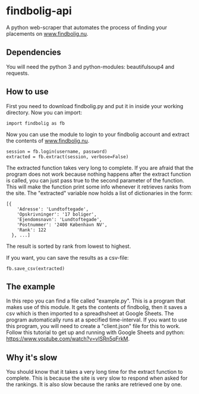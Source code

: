 # findbolig-api
A python web-scraper that automates the process of finding your placements on www.findbolig.nu. 

## Dependencies
You will need the python 3 and python-modules: beautifulsoup4 and requests.

## How to use
First you need to download findbolig.py and put it in inside your working directory. Now you can import:

    import findbolig as fb
  
Now you can use the module to login to your findbolig account and extract the contents of www.findbolig.nu.

    session = fb.login(username, password)
    extracted = fb.extract(session, verbose=False)
    
The extracted function takes very long to complete. If you are afraid that the program does not work because nothing happens after the extract function is called, you can just pass true to the second parameter of the function. This will make the function print some info whenever it retrieves ranks from the site. The "extracted" variable now holds a list of dictionaries in the form:

    [{
        'Adresse': 'Lundtoftegade', 
        'Opskrivninger': '17 boliger', 
        'Ejendomsnavn': 'Lundtoftegade', 
        'Postnummer': '2400 København NV', 
        'Rank': 122
      }, ...]

The result is sorted by rank from lowest to highest.

If you want, you can save the results as a csv-file:
    
    fb.save_csv(extracted)

## The example
In this repo you can find a file called "example.py". This is a program that makes use of this module. It gets the contents of findbolig, then it saves a csv which is then imported to a spreadhsheet at Google Sheets. The program automatically runs at a specified time-interval. If you want to use this program, you will need to create a "client.json" file for this to work. Follow this tutorial to get up and running with Google Sheets and python: https://www.youtube.com/watch?v=vISRn5qFrkM.

## Why it's slow
You should know that it takes a very long time for the extract function to complete. This is because the site is very slow to respond when asked for the rankings. It is also slow because the ranks are retrieved one by one. 
